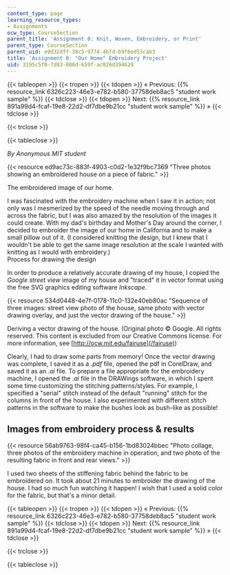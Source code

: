 ```yaml
---
content_type: page
learning_resource_types:
- Assignments
ocw_type: CourseSection
parent_title: 'Assignment 8: Knit, Woven, Embroidery, or Print'
parent_type: CourseSection
parent_uid: e9d32dff-38c5-9774-4bfd-b9f6ed53cab3
title: 'Assignment 8: "Our Home" Embroidery Project'
uid: 3195c5f0-7d93-000d-659f-ac026d394629
---
```


{{< tableopen >}}
{{< tropen >}}
{{< tdopen >}}
« Previous: {{% resource_link 6326c223-46e3-e782-b580-37758deb8ac5 "student work sample" %}}
{{< tdclose >}}
{{< tdopen >}}
Next: {{% resource_link 891a99d4-fcaf-19e8-22d2-df7dbe9b21cc "student work sample" %}} »
{{< tdclose >}}

{{< trclose >}}

{{< tableclose >}}

_By Anonymous MIT student_

{{< resource ed9ac73c-883f-4903-c0d2-1e32f9bc7369 "Three photos showing an embroidered house on a piece of fabric." >}}

The embroidered image of our home.

I was fascinated with the embroidery machine when I saw it in action; not only was I mesmerized by the speed of the needle moving through and across the fabric, but I was also amazed by the resolution of the images it could create. With my dad's birthday and Mother's Day around the corner, I decided to embroider the image of our home in California and to make a small pillow out of it. (I considered knitting the design, but I knew that I wouldn't be able to get the same image resolution at the scale I wanted with knitting as I would with embroidery.)  
Process for drawing the design

In order to produce a relatively accurate drawing of my house, I copied the _Google street view_ image of my house and "traced" it in vector format using the free SVG graphics editing software _Inkscape_.

{{< resource 534d0448-4e7f-0178-11c0-132e40eb80ac "Sequence of three images: street view photo of the house, same photo with vector drawing overlay, and just the vector drawing of the house." >}}

Deriving a vector drawing of the house. (Original photo © Google. All rights reserved. This content is excluded from our Creative Commons license. For more information, see [http://ocw.mit.edu/fairuse](/fairuse))

Clearly, I had to draw some parts from memory! Once the vector drawing was complete, I saved it as a _.pdf_ file, opened the pdf in CorelDraw, and saved it as an _.ai_ file. To prepare a file appropriate for the embroidery machine, I opened the _.ai_ file in the DRAWings software, in which I spent some time customizing the stitching patterns/styles. For example, I specified a "serial" stitch instead of the default "running" stitch for the columns in front of the house. I also experimented with different stitch patterns in the software to make the bushes look as bush-like as possible!

Images from embroidery process & results
----------------------------------------

{{< resource 56ab9763-98f4-ca45-b156-1bd83024bbec "Photo collage, three photos of the embroidery machine in operation, and two photo of the resulting fabric in front and rear views." >}}

I used two sheets of the stiffening fabric behind the fabric to be embroidered on. It took about 21 minutes to embroider the drawing of the house. I had so much fun watching it happen! I wish that I used a solid color for the fabric, but that's a minor detail.

{{< tableopen >}}
{{< tropen >}}
{{< tdopen >}}
« Previous: {{% resource_link 6326c223-46e3-e782-b580-37758deb8ac5 "student work sample" %}}
{{< tdclose >}}
{{< tdopen >}}
Next: {{% resource_link 891a99d4-fcaf-19e8-22d2-df7dbe9b21cc "student work sample" %}} »
{{< tdclose >}}

{{< trclose >}}

{{< tableclose >}}